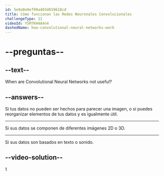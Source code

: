 ```yaml
---
id: 5e9a0e9ef99a403d019610cd
title: Cómo funcionan las Redes Neuronales Convolucionales
challengeType: 11
videoId: Y5M7KH4A4n4
dashedName: how-convolutional-neural-networks-work
---
```


# --preguntas--

## --text--

When are Convolutional Neural Networks not useful?

## --answers--

Si tus datos no pueden ser hechos para parecer una imagen, o si puedes reorganizar elementos de tus datos y es igualmente útil.

---

Si sus datos se componen de diferentes imágenes 2D o 3D.

---

Si sus datos son basados en texto o sonido.

## --video-solution--

1

